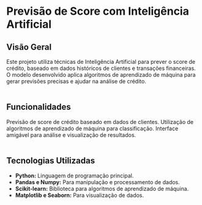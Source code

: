 # Previsão de Score com Inteligência Artificial

## Visão Geral
Este projeto utiliza técnicas de Inteligência Artificial para prever o score de crédito, baseado em dados históricos de clientes e transações financeiras. O modelo desenvolvido aplica algoritmos de aprendizado de máquina para gerar previsões precisas e ajudar na análise de crédito.
<br><br>
## Funcionalidades
Previsão de score de crédito baseado em dados de clientes.
Utilização de algoritmos de aprendizado de máquina para classificação.
Interface amigável para análise e visualização de resultados.
<br><br>
## Tecnologias Utilizadas
- **Python:** Linguagem de programação principal.<br>
- **Pandas e Numpy:** Para manipulação e processamento de dados.<br>
- **Scikit-learn:** Biblioteca para algoritmos de aprendizado de máquina.<br>
- **Matplotlib e Seaborn:** Para visualização de dados.<br>
